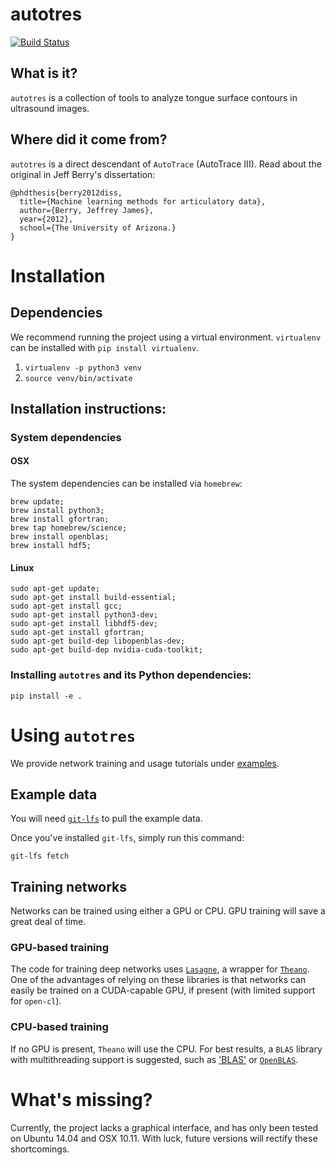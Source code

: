 # autotres

[![Build Status](https://travis-ci.org/arizona-phonological-imaging-lab/autotres.svg?branch=master)](https://travis-ci.org/arizona-phonological-imaging-lab/autotres)

## What is it?
`autotres` is a collection of tools to analyze tongue surface contours in ultrasound images.



## Where did it come from?
`autotres` is a direct descendant of `AutoTrace` (AutoTrace III).  Read about the original in Jeff Berry's dissertation:

```
@phdthesis{berry2012diss,
  title={Machine learning methods for articulatory data},
  author={Berry, Jeffrey James},
  year={2012},
  school={The University of Arizona.}
}
```

# Installation

## Dependencies

We recommend running the project using a virtual environment. `virtualenv` can be installed with `pip install virtualenv`.

1. `virtualenv -p python3 venv`
2. `source venv/bin/activate`

## Installation instructions:

### System dependencies


#### OSX

The system dependencies can be installed via `homebrew`:

```
brew update;
brew install python3;
brew install gfortran;
brew tap homebrew/science;
brew install openblas;
brew install hdf5;
```

#### Linux

```
sudo apt-get update;
sudo apt-get install build-essential;
sudo apt-get install gcc;
sudo apt-get install python3-dev;
sudo apt-get install libhdf5-dev;
sudo apt-get install gfortran;
sudo apt-get build-dep libopenblas-dev;
sudo apt-get build-dep nvidia-cuda-toolkit;
```

### Installing `autotres` and its Python dependencies:

```
pip install -e .
```

# Using `autotres`

We provide network training and usage tutorials under [examples](examples).


## Example data

You will need [`git-lfs`](https://git-lfs.github.com) to pull the example data.

Once you've installed `git-lfs`, simply run this command:

```
git-lfs fetch
```

## Training networks

Networks can be trained using either a GPU or CPU.  GPU training will save a great deal of time.

### GPU-based training

The code for training deep networks uses [`Lasagne`](https://github.com/Lasagne/Lasagne), a wrapper for [`Theano`](http://deeplearning.net/software/theano/).  One of the advantages of relying on these libraries is that networks can easily be trained on a CUDA-capable GPU, if present (with limited support for `open-cl`).

### CPU-based training

If no GPU is present, `Theano` will use the CPU. For best results, a `BLAS` library with multithreading support is suggested, such as ['BLAS'](http://www.netlib.org/blas/) or [`OpenBLAS`](http://www.openblas.net).


# What's missing?

Currently, the project lacks a graphical interface, and has only been tested on Ubuntu 14.04 and OSX 10.11. With luck, future versions will rectify these shortcomings.
